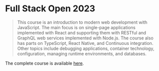 # Full Stack Open 2023

> This course is an introduction to modern web development with JavaScript. The main focus is on single-page applications implemented with React and supporting them with RESTful and GraphQL web services implemented with Node.js. The course also has parts on TypeScript, React Native, and Continuous integration. Other topics include debugging applications, container technology, configuration, managing runtime environments, and databases.

The complete course is available [here](https://fullstackopen.com/en/).
